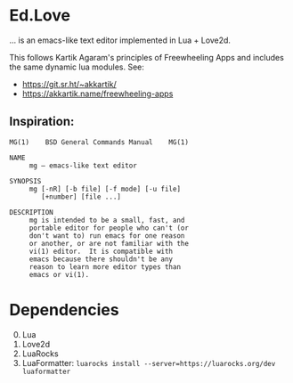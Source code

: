 # Ed.Love
... is an emacs-like text editor implemented in Lua + Love2d.

This follows Kartik Agaram's principles of Freewheeling Apps and includes the same dynamic lua modules.
See:
 - https://git.sr.ht/~akkartik/
 - https://akkartik.name/freewheeling-apps


## Inspiration:

```text
MG(1)    BSD General Commands Manual    MG(1)

NAME
     mg — emacs-like text editor

SYNOPSIS
     mg [-nR] [-b file] [-f mode] [-u file]
        [+number] [file ...]

DESCRIPTION
     mg is intended to be a small, fast, and
     portable editor for people who can't (or
     don't want to) run emacs for one reason
     or another, or are not familiar with the
     vi(1) editor.  It is compatible with
     emacs because there shouldn't be any
     reason to learn more editor types than
     emacs or vi(1).
```

# Dependencies

0. Lua
1. Love2d
3. LuaRocks
4. LuaFormatter: `luarocks install --server=https://luarocks.org/dev luaformatter`
